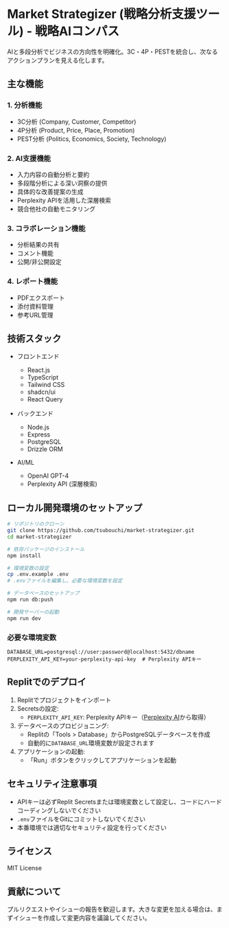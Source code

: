 # Market Strategizer (戦略分析支援ツール) - 戦略AIコンパス

AIと多段分析でビジネスの方向性を明確化。3C・4P・PESTを統合し、次なるアクションプランを見える化します。


## 主な機能

### 1. 分析機能
- 3C分析 (Company, Customer, Competitor)
- 4P分析 (Product, Price, Place, Promotion)
- PEST分析 (Politics, Economics, Society, Technology)

### 2. AI支援機能
- 入力内容の自動分析と要約
- 多段階分析による深い洞察の提供
- 具体的な改善提案の生成
- Perplexity APIを活用した深層検索
- 競合他社の自動モニタリング

### 3. コラボレーション機能
- 分析結果の共有
- コメント機能
- 公開/非公開設定

### 4. レポート機能
- PDFエクスポート
- 添付資料管理
- 参考URL管理

## 技術スタック

- フロントエンド
  - React.js
  - TypeScript
  - Tailwind CSS
  - shadcn/ui
  - React Query

- バックエンド
  - Node.js
  - Express
  - PostgreSQL
  - Drizzle ORM

- AI/ML
  - OpenAI GPT-4
  - Perplexity API (深層検索)

## ローカル開発環境のセットアップ

```bash
# リポジトリのクローン
git clone https://github.com/tsubouchi/market-strategizer.git
cd market-strategizer

# 依存パッケージのインストール
npm install

# 環境変数の設定
cp .env.example .env
# .envファイルを編集し、必要な環境変数を設定

# データベースのセットアップ
npm run db:push

# 開発サーバーの起動
npm run dev
```

### 必要な環境変数

```
DATABASE_URL=postgresql://user:password@localhost:5432/dbname
PERPLEXITY_API_KEY=your-perplexity-api-key  # Perplexity APIキー
```

## Replitでのデプロイ

1. Replitでプロジェクトをインポート
2. Secretsの設定:
   - `PERPLEXITY_API_KEY`: Perplexity APIキー（[Perplexity AI](https://www.perplexity.ai/)から取得）
3. データベースのプロビジョニング:
   - Replitの「Tools > Database」からPostgreSQLデータベースを作成
   - 自動的に`DATABASE_URL`環境変数が設定されます
4. アプリケーションの起動:
   - 「Run」ボタンをクリックしてアプリケーションを起動

## セキュリティ注意事項

- APIキーは必ずReplit Secretsまたは環境変数として設定し、コードにハードコーディングしないでください
- `.env`ファイルをGitにコミットしないでください
- 本番環境では適切なセキュリティ設定を行ってください

## ライセンス

MIT License

## 貢献について

プルリクエストやイシューの報告を歓迎します。大きな変更を加える場合は、まずイシューを作成して変更内容を議論してください。
